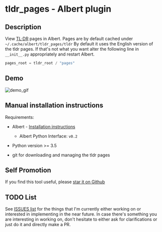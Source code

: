 # tldr_pages - Albert plugin

## Description

View [TL;DR](https://github.com/tldr-pages/tldr) pages in Albert. Pages are by
default cached under `~/.cache/albert/tldr_pages/tldr` By default it uses the
English version of the tldr pages. If that's not what you want alter the
following line in `__init__.py` appropriately and restart Albert.

```python
pages_root = tldr_root / "pages"
```

## Demo

![demo_gif](https://github.com/bergercookie/awesome-albert-plugins/blob/master/misc/tldr.gif)

## Manual installation instructions

Requirements:

- Albert - [Installation instructions](https://albertlauncher.github.io/docs/installing/)
    - Albert Python Interface: ``v0.2``

- Python version >= 3.5

- git for downloading and managing the tldr pages

## Self Promotion

If you find this tool useful, please [star it on Github](https://github.com/bergercookie/awesome-albert-plugins)

## TODO List

See [ISSUES list](https://github.com/bergercookie/awesome-albert-plugins/issues) for the things that
I'm currently either working on or interested in implementing in the near
future. In case there's something you are interesting in working on, don't
hesitate to either ask for clarifications or just do it and directly make a PR.
